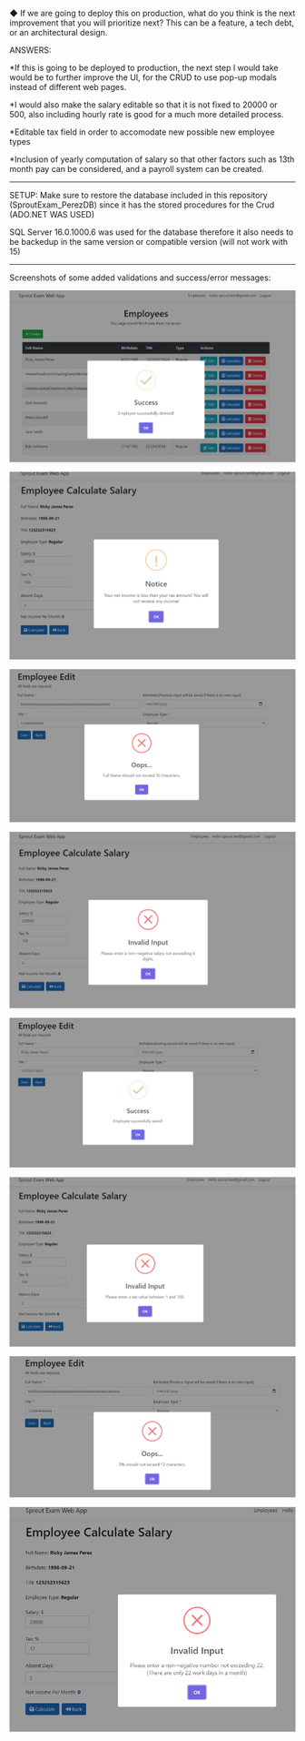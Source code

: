 ◆ If we are going to deploy this on production, what do you think is the next
improvement that you will prioritize next? This can be a feature, a tech debt, or
an architectural design.

ANSWERS:

*If this is going to be deployed to production, the next step I would take would be to further improve the UI, for the CRUD to use pop-up modals instead of different web pages.

*I would also make the salary editable so that it is not fixed to 20000 or 500, also including hourly rate is good for a much more detailed process.

*Editable tax field in order to accomodate new possible new employee types

*Inclusion of yearly computation of salary so that other factors such as 13th month pay can be considered, and a payroll system can be created.

***************

SETUP: Make sure to restore the database included in this repository (SproutExam_PerezDB) since it has the stored procedures for the Crud (ADO.NET WAS USED)

SQL Server 16.0.1000.6 was used for the database therefore it also needs to be backedup in the same version or compatible version (will not work with 15)

***************

Screenshots of some added validations and success/error messages:

![Delete Success Image](https://github.com/RageKingBanana/Sprout.Exam.WebApp_Perez/raw/main/Images/DeleteSuccess.PNG)

![Income and Tax Calculation Validate Image](https://github.com/RageKingBanana/Sprout.Exam.WebApp_Perez/raw/main/Images/IncomeAndTaxCalculationValidate.png)

![Name Validate Image](https://github.com/RageKingBanana/Sprout.Exam.WebApp_Perez/raw/main/Images/NameValidate.png)

![Salary Validate Image](https://github.com/RageKingBanana/Sprout.Exam.WebApp_Perez/raw/main/Images/SalaryValidate.PNG)

![Save Success Image](https://github.com/RageKingBanana/Sprout.Exam.WebApp_Perez/raw/main/Images/SaveSuccess.PNG)

![Tax Percent Validate Image](https://github.com/RageKingBanana/Sprout.Exam.WebApp_Perez/raw/main/Images/TaxPercentValidate.PNG)

![TIN Validate Image](https://github.com/RageKingBanana/Sprout.Exam.WebApp_Perez/raw/main/Images/TinValidate.png)

![Working Days Validate Image](https://github.com/RageKingBanana/Sprout.Exam.WebApp_Perez/raw/main/Images/WorkingDaysValidate.png)

